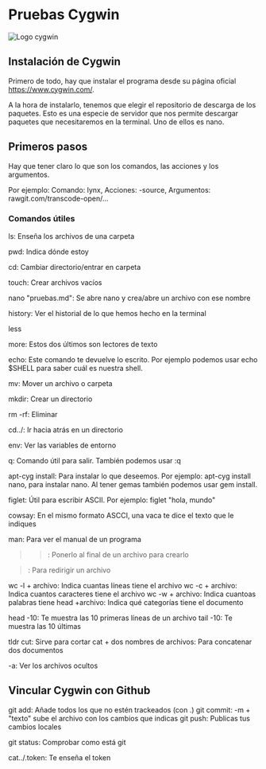 # Pruebas Cygwin

![Logo cygwin](https://w7.pngwing.com/pngs/157/78/png-transparent-kde-on-cygwin-computer-software-computer-icons-microsoft-angle-triangle-microsoft-thumbnail.png "logo de cygwin")

## Instalación de Cygwin

Primero de todo, hay que instalar el programa desde su página oficial https://www.cygwin.com/.

A la hora de instalarlo, tenemos que elegir el repositorio de descarga de los paquetes. Esto es una especie de servidor que nos permite descargar paquetes que necesitaremos en la terminal. Uno de ellos es nano.

## Primeros pasos
Hay que tener claro lo que son los comandos, las acciones y los argumentos.

Por ejemplo: Comando: lynx, Acciones: -source, Argumentos: rawgit.com/transcode-open/...

### Comandos útiles
ls: Enseña los archivos de una carpeta

pwd: Indica dónde estoy

cd: Cambiar directorio/entrar en carpeta

touch: Crear archivos vacíos

nano "pruebas.md": Se abre nano y crea/abre un archivo con ese nombre

history: Ver el historial de lo que hemos hecho en la terminal

less

more: Estos dos últimos son lectores de texto

echo: Este comando te devuelve lo escrito. Por ejemplo podemos usar echo $SHELL para saber cuál es nuestra shell.

mv: Mover un archivo o carpeta

mkdir: Crear un directorio

rm -rf: Eliminar

cd../: Ir hacia atrás en un directorio

env: Ver las variables de entorno

q: Comando útil para salir. También podemos usar :q

apt-cyg install: Para instalar lo que deseemos. Por ejemplo: apt-cyg install nano, para instalar nano. Al tener gemas también podemos usar gem install.

figlet: Útil para escribir ASCII. Por ejemplo: figlet "hola, mundo"

cowsay: En el mismo formato ASCCI, una vaca te dice el texto que le indiques

man: Para ver el manual de un programa

>>: Ponerlo al final de un archivo para crearlo

>: Para redirigir un archivo

wc -l + archivo: Indica cuantas líneas tiene el archivo
wc -c + archivo: Indica cuantos caracteres tiene el archivo
wc -w + archivo: Indica cuantoas palabras tiene
head +archivo: Indica qué categorías tiene el documento

head -10: Te muestra las 10 primeras líneas de un archivo
tail -10: Te muestra las 10 últimas

tldr cut: Sirve para cortar
cat + dos nombres de archivos: Para concatenar dos documentos

-a: Ver los archivos ocultos

## Vincular Cygwin con Github

git add: Añade todos los que no estén trackeados (con .)
git commit: -m + "texto" sube el archivo con los cambios que indicas 
git push: Publicas tus cambios locales

git status: Comprobar como está git

cat../.token: Te enseña el token
